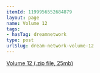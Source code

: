 ```yaml
---
itemId: 1199956552684879
layout: page
name: Volume 12
tags:
- hasTag: dreamnetwork
type: post
urlSlug: dream-network-volume-12
---
```

<a href="files/Volume_12.zip" download>Volume 12 (.zip file, 25mb)</a>